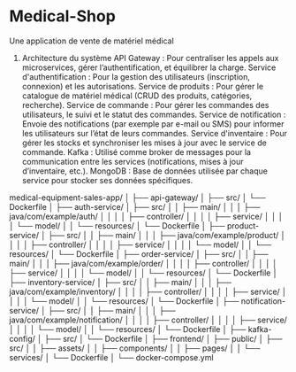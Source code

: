 # Medical-Shop
 Une application de vente de matériel médical


1. Architecture du système
API Gateway : Pour centraliser les appels aux microservices, gérer l’authentification, et équilibrer la charge.
Service d'authentification : Pour la gestion des utilisateurs (inscription, connexion) et les autorisations.
Service de produits : Pour gérer le catalogue de matériel médical (CRUD des produits, catégories, recherche).
Service de commande : Pour gérer les commandes des utilisateurs, le suivi et le statut des commandes.
Service de notification : Envoie des notifications (par exemple par e-mail ou SMS) pour informer les utilisateurs sur l’état de leurs commandes.
Service d'inventaire : Pour gérer les stocks et synchroniser les mises à jour avec le service de commande.
Kafka : Utilisé comme broker de messages pour la communication entre les services (notifications, mises à jour d’inventaire, etc.).
MongoDB : Base de données utilisée par chaque service pour stocker ses données spécifiques.



medical-equipment-sales-app/
│
├── api-gateway/
│   ├── src/
│   └── Dockerfile
│
├── auth-service/
│   ├── src/
│   │   ├── main/
│   │   │   ├── java/com/example/auth/
│   │   │   │   ├── controller/
│   │   │   │   ├── service/
│   │   │   │   └── model/
│   │   └── resources/
│   └── Dockerfile
│
├── product-service/
│   ├── src/
│   │   ├── main/
│   │   │   ├── java/com/example/product/
│   │   │   │   ├── controller/
│   │   │   │   ├── service/
│   │   │   │   └── model/
│   │   └── resources/
│   └── Dockerfile
│
├── order-service/
│   ├── src/
│   │   ├── main/
│   │   │   ├── java/com/example/order/
│   │   │   │   ├── controller/
│   │   │   │   ├── service/
│   │   │   │   └── model/
│   │   └── resources/
│   └── Dockerfile
│
├── inventory-service/
│   ├── src/
│   │   ├── main/
│   │   │   ├── java/com/example/inventory/
│   │   │   │   ├── controller/
│   │   │   │   ├── service/
│   │   │   │   └── model/
│   │   └── resources/
│   └── Dockerfile
│
├── notification-service/
│   ├── src/
│   │   ├── main/
│   │   │   ├── java/com/example/notification/
│   │   │   │   ├── controller/
│   │   │   │   ├── service/
│   │   │   │   └── model/
│   │   └── resources/
│   └── Dockerfile
│
├── kafka-config/
│   ├── src/
│   └── Dockerfile
│
├── frontend/
│   ├── public/
│   ├── src/
│   │   ├── assets/
│   │   ├── components/
│   │   ├── pages/
│   │   └── services/
│   └── Dockerfile
│
└── docker-compose.yml
